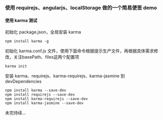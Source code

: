 ### 使用 requirejs、angularjs、localStorage 做的一个简易便签 demo

#### 使用 karma 测试
初始化 package.json，全局安装 karma
```
npm install karma -g
```

初始化 karma.conf.js 文件，使用下面命令根据提示生产文件，再根据具体需求修改，关注basePath、files这两个配置项
```
karma init
```

安装 karma、requirejs、karma-requirejs、karma-jasmine 到 devDependencies
```
npm install karma --save-dev
npm install requirejs --save-dev
npm install karma-requirejs --save-dev
npm install karma-jasmine --save-dev
```
未完待续...